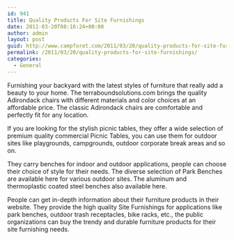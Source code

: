 ```yaml
---
id: 941
title: Quality Products For Site Furnishings
date: 2011-03-20T08:16:24+00:00
author: admin
layout: post
guid: http://www.campforet.com/2011/03/20/quality-products-for-site-furnishings/
permalink: /2011/03/20/quality-products-for-site-furnishings/
categories:
  - General
---
```

Furnishing your backyard with the latest styles of furniture that really add a beauty to your home. The terraboundsolutions.com brings the quality Adirondack chairs with different materials and color choices at an affordable price. The classic Adirondack chairs are comfortable and perfectly fit for any location.

If you are looking for the stylish picnic tables, they offer a wide selection of premium quality commercial Picnic Tables, you can use them for outdoor sites like playgrounds, campgrounds, outdoor corporate break areas and so on.

They carry benches for indoor and outdoor applications, people can choose their choice of style for their needs. The diverse selection of Park Benches are available here for various outdoor sites. The aluminum and thermoplastic coated steel benches also available here.

People can get in-depth information about their furniture products in their website. They provide the high quality Site Furnishings for applications like park benches, outdoor trash receptacles, bike racks, etc., the public organizations can buy the trendy and durable furniture products for their site furnishing needs.